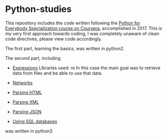 # Python-studies
This repository includes the code written following the
[Python for Everybody Specialization course on Coursera](https://www.coursera.org/specializations/python),
accomplished in 2017. This is my very first approach towards coding, I was completely unaware of clean code directives,
please view code accordingly.

The first part, learning the basics, was written in python2.

The second part, including

- [Expressions](https://github.com/nandormatyas/python-studies/tree/master/0_2expressions)
  Libraries used: re
  In this case the main goal was to retrieve data from files and be able to use that data.
  
- [Networks](https://github.com/nandormatyas/python-studies/tree/master/0_3networks)
- [Parsing HTML](https://github.com/nandormatyas/python-studies/tree/master/0_4html)
- [Parsing XML](https://github.com/nandormatyas/python-studies/tree/master/0_5XML)
- [Parsing JSON](https://github.com/nandormatyas/python-studies/tree/master/0_6JSON)
- [Using SQL databases](https://github.com/nandormatyas/python-studies/tree/master/0_7SQL)

was written in python3.

